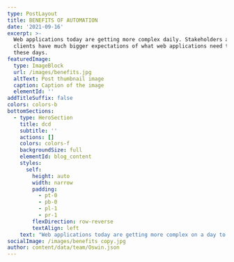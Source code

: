 ```yaml
---
type: PostLayout
title: BENEFITS OF AUTOMATION
date: '2021-09-16'
excerpt: >-
  Web applications today are getting more complex daily. Stakeholders and
  clients have much bigger expectations of what web applications need to do
  these days.
featuredImage:
  type: ImageBlock
  url: /images/benefits.jpg
  altText: Post thumbnail image
  caption: Caption of the image
  elementId: ''
addTitleSuffix: false
colors: colors-b
bottomSections:
  - type: HeroSection
    title: dcd
    subtitle: ''
    actions: []
    colors: colors-f
    backgroundSize: full
    elementId: blog_content
    styles:
      self:
        height: auto
        width: narrow
        padding:
          - pt-0
          - pb-0
          - pl-1
          - pr-1
        flexDirection: row-reverse
        textAlign: left
    text: "Web applications today are getting more complex on a day to day basis. Stakeholders and clients have much bigger expectations of what web applications need to do these days. The days are gone having simple informative websites. Today a much more complex page with real time responses seems the new normal.\n\nWith that being said, web pages today consist of a lot of moving parts therefore testing needs to be up to date all the time, and this makes end-to-end testing more valuable than ever.\n\nBigger web applications means developers\_ also need to work on test coverage but this mostly takes shape in the form of unit and functional tests, but unit and functional tests usually check certain parts of code in isolated instances.\_\n\nBut these parts often have to interact with other areas of an application. These kinds of tests won't point out if there's an issue with how two or more parts of the system work together.\n\n> #### ***Automated testing can increase business efficiency, decrease the time spent on testing by personnel.***\n\nThis is where end-to-end testing comes in, they give the confidence that the entire application is functioning and working well together, with all these moving parts, not to mention end-to-end testing can also check that all your third party services are working.\n\nUsually, manual testers will test the entire application and if any, third party services. But like most applications today, they are big and very complicated and it takes up a lot of time and resources for manual testers, this is where automation testing comes in.\n\n> #### ***Keep in mind that automation testing should not replace manual testing, but just regression testing.***\n\nIt's very important to find a balanced testing approach. A balance automation testing approach can free up the manual tester and they can focus and spend their time on other high-value work like exploratory testing.\n\nManual testing should be minimized at all costs. Test automation increases overall software development efficiency.\n\n##### **FASTER FEEDBACK CYCLE**\n\nWith manual testing, feedback on new features can take a while. Automation helps to reduce the feedback cycle. Test automation is very useful because it helps you identify problems or bugs early in the development phase, which increases the team’s efficiency.\n\n##### **TEAM SAVES TIME**\n\nBy automating your test it\_ also improves communication with other departments and product owners who rely on the results of these tests. These departments can easily check reports generated of the automated tests and see what’s happening, and let's be honest, business like to see green on charts.\n\n##### **COMPLETE MORE TESTING IN A SHORTER TIMESCALE**\n\nTesters can do more for less and projects can be delivered more quickly; helping to increase operational efficiencies\n\n##### **HIGHER TEST COVERAGE**\n\nManual testing puts a limit on how many tests they can do on a daily basis. Automation allows you to spend time writing new tests and adding them to your automated test suite. This increases your test coverage, so that more features can tested and therefore you will get a higher test coverage\n\n##### **REUSABILITY OF TEST SUITE**\n\nTo start, building your automated test suite is a challenge. But, once you have figured out your suite, it’s very easy thereafter to reuse tests for other use cases or even other projects. The advantage is that you can easily hook up another project or app to your automated test suite.\n\n##### **FASTER TIME TO MARKET**\n\nNewly developed features can be continuously tested and validated with test automation. This reduces the feedback and testing cycle and allows your business to bring products to the market faster.\n\n##### **TESTS CAN BE REPEATED EXACTLY**\n\nAny tester can run a script created by another tester, without having to have the expert knowledge of the originator. Repeating an automated script delivers more consistent results.\n\n##### **LESS STRESS ON QA TEAM**\n\nBy implementing an automated testing strategy, you allow your QA team to spend time on tasks other than manual testing.\n"
socialImage: /images/benefits copy.jpg
author: content/data/team/Oswin.json
---
```

